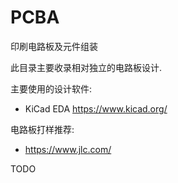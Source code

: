 # PCBA
印刷电路板及元件组装

此目录主要收录相对独立的电路板设计.

主要使用的设计软件:

+ KiCad EDA
  <https://www.kicad.org/>

电路板打样推荐:

+ <https://www.jlc.com/>


TODO
